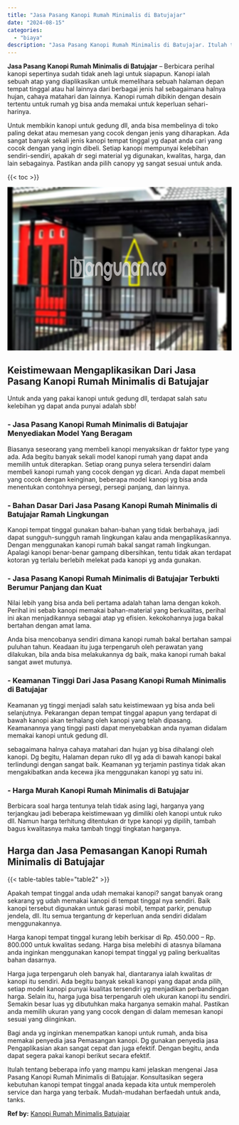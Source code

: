 ```yaml
---
title: "Jasa Pasang Kanopi Rumah Minimalis di Batujajar"
date: "2024-08-15"
categories: 
  - "biaya"
description: "Jasa Pasang Kanopi Rumah Minimalis di Batujajar. Itulah tentang beberapa info yang mampu kami jelaskan mengenai Jasa Pasang Kanopi Rumah Minimalis di Batujaj..."
---
```


**Jasa Pasang Kanopi Rumah Minimalis di Batujajar** – Berbicara perihal kanopi sepertinya sudah tidak aneh lagi untuk siapapun. Kanopi ialah sebuah atap yang diaplikasikan untuk memelihara sebuah halaman depan tempat tinggal atau hal lainnya dari berbagai jenis hal sebagaimana halnya hujan, cahaya matahari dan lainnya. Kanopi rumah dibikin dengan desain tertentu untuk rumah yg bisa anda memakai untuk keperluan sehari-harinya.

Untuk membikin kanopi untuk gedung dll, anda bisa membelinya di toko paling dekat atau memesan yang cocok dengan jenis yang diharapkan. Ada sangat banyak sekali jenis kanopi tempat tinggal yg dapat anda cari yang cocok dengan yang ingin dibeli. Setiap kanopi mempunyai kelebihan sendiri-sendiri, apakah dr segi material yg digunakan, kwalitas, harga, dan lain sebagainya. Pastikan anda pilih canopy yg sangat sesuai untuk anda.

{{< toc >}}

![Jasa Pasang Kanopi Rumah Minimalis di Batujajar](/images/harga-kanopi-minimalis-61.png)

## Keistimewaan Mengaplikasikan Dari Jasa Pasang Kanopi Rumah Minimalis di Batujajar

Untuk anda yang pakai kanopi untuk gedung dll, terdapat salah satu kelebihan yg dapat anda punyai adalah sbb!

### \- Jasa Pasang Kanopi Rumah Minimalis di Batujajar Menyediakan Model Yang Beragam

Biasanya seseorang yang membeli kanopi menyaksikan dr faktor type yang ada. Ada begitu banyak sekali model kanopi rumah yang dapat anda memilih untuk diterapkan. Setiap orang punya selera tersendiri dalam membeli kanopi rumah yang cocok dengan yg dicari. Anda dapat membeli yang cocok dengan keinginan, beberapa model kanopi yg bisa anda menentukan contohnya persegi, persegi panjang, dan lainnya.

### \- Bahan Dasar Dari Jasa Pasang Kanopi Rumah Minimalis di Batujajar Ramah Lingkungan

Kanopi tempat tinggal gunakan bahan-bahan yang tidak berbahaya, jadi dapat sungguh-sungguh ramah lingkungan kalau anda mengaplikasikannya. Dengan menggunakan kanopi rumah bakal sangat ramah lingkungan. Apalagi kanopi benar-benar gampang dibersihkan, tentu tidak akan terdapat kotoran yg terlalu berlebih melekat pada kanopi yg anda gunakan.

### \- Jasa Pasang Kanopi Rumah Minimalis di Batujajar Terbukti Berumur Panjang dan Kuat

Nilai lebih yang bisa anda beli pertama adalah tahan lama dengan kokoh. Perihal ini sebab kanopi memakai bahan-material yang berkualitas, perihal ini akan menjadikannya sebagai atap yg efisien. kekokohannya juga bakal bertahan dengan amat lama.

Anda bisa mencobanya sendiri dimana kanopi rumah bakal bertahan sampai puluhan tahun. Keadaan itu juga terpengaruh oleh perawatan yang dilakukan, bila anda bisa melakukannya dg baik, maka kanopi rumah bakal sangat awet mutunya.

### \- Keamanan Tinggi Dari Jasa Pasang Kanopi Rumah Minimalis di Batujajar

Keamanan yg tinggi menjadi salah satu keistimewaan yg bisa anda beli selanjutnya. Pekarangan depan tempat tinggal apapun yang terdapat di bawah kanopi akan terhalang oleh kanopi yang telah dipasang. Keamanannya yang tinggi pasti dapat menyebabkan anda nyaman didalam memakai kanopi untuk gedung dll.

sebagaimana halnya cahaya matahari dan hujan yg bisa dihalangi oleh kanopi. Dg begitu, Halaman depan ruko dll yg ada di bawah kanopi bakal terlindungi dengan sangat baik. Keamanan yg terjamin pastinya tidak akan mengakibatkan anda kecewa jika menggunakan kanopi yg satu ini.

### \- Harga Murah Kanopi Rumah Minimalis di Batujajar

Berbicara soal harga tentunya telah tidak asing lagi, harganya yang terjangkau jadi beberapa keistimewaan yg dimiliki oleh kanopi untuk ruko dll. Namun harga terhitung ditentukan dr type kanopi yg dipilih, tambah bagus kwalitasnya maka tambah tinggi tingkatan harganya.

## Harga dan Jasa Pemasangan Kanopi Rumah Minimalis di Batujajar

{{< table-tables table="table2" >}}

Apakah tempat tinggal anda udah memakai kanopi? sangat banyak orang sekarang yg udah memakai kanopi di tempat tinggal nya sendiri. Baik kanopi tersebut digunakan untuk garasi mobil, tempat parkir, penutup jendela, dll. Itu semua tergantung dr keperluan anda sendiri didalam menggunakannya.

Harga kanopi tempat tinggal kurang lebih berkisar di Rp. 450.000 – Rp. 800.000 untuk kwalitas sedang. Harga bisa melebihi di atasnya bilamana anda inginkan menggunakan kanopi tempat tinggal yg paling berkualitas bahan dasarnya.

Harga juga terpengaruh oleh banyak hal, diantaranya ialah kwalitas dr kanopi itu sendiri. Ada begitu banyak sekali kanopi yang dapat anda pilih, setiap model kanopi punyai kualitas tersendiri yg menjadikan perbandingan harga. Selain itu, harga juga bisa terpengaruh oleh ukuran kanopi itu sendiri. Semakin besar luas yg dibutuhkan maka harganya semakin mahal. Pastikan anda memilih ukuran yang yang cocok dengan di dalam memesan kanopi sesuai yang diinginkan.

Bagi anda yg inginkan menempatkan kanopi untuk rumah, anda bisa memakai penyedia jasa Pemasangan kanopi. Dg gunakan penyedia jasa Pengaplikasian akan sangat cepat dan juga efektif. Dengan begitu, anda dapat segera pakai kanopi berikut secara efektif.

Itulah tentang beberapa info yang mampu kami jelaskan mengenai Jasa Pasang Kanopi Rumah Minimalis di Batujajar. Konsultasikan segera kebutuhan kanopi tempat tinggal anada kepada kita untuk memperoleh service dan harga yang terbaik. Mudah-mudahan berfaedah untuk anda, tanks.

**Ref by:**  [Kanopi Rumah Minimalis Batujajar](https://id.wikipedia.org/wiki/Kanopi)
